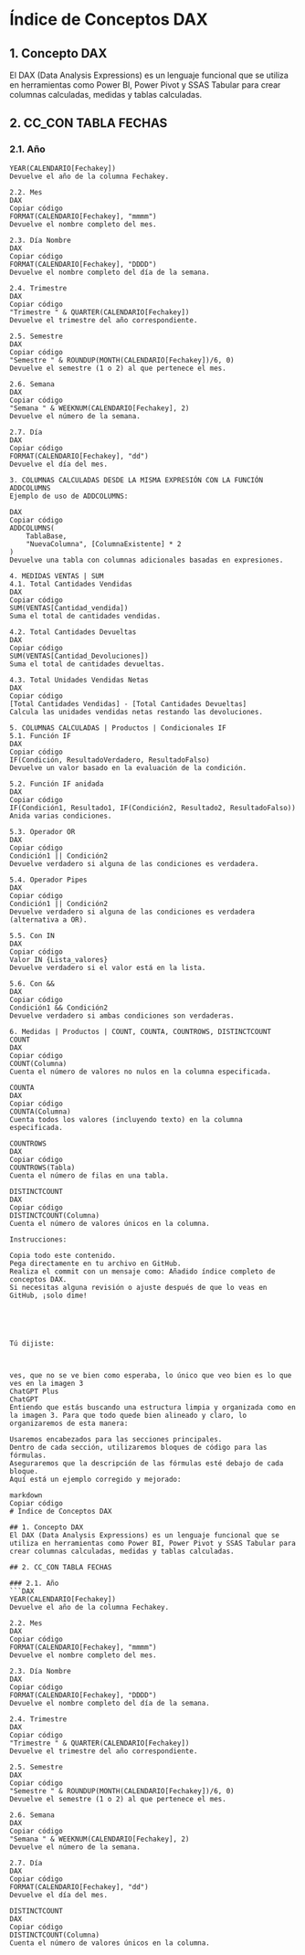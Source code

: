 # Índice de Conceptos DAX

## 1. Concepto DAX

El DAX (Data Analysis Expressions) es un lenguaje funcional que se utiliza en herramientas como Power BI, Power Pivot y SSAS Tabular para crear columnas calculadas, medidas y tablas calculadas.

## 2. CC_CON TABLA FECHAS

### 2.1. Año
```DAX
YEAR(CALENDARIO[Fechakey])
Devuelve el año de la columna Fechakey.

2.2. Mes
DAX
Copiar código
FORMAT(CALENDARIO[Fechakey], "mmmm")
Devuelve el nombre completo del mes.

2.3. Día Nombre
DAX
Copiar código
FORMAT(CALENDARIO[Fechakey], "DDDD")
Devuelve el nombre completo del día de la semana.

2.4. Trimestre
DAX
Copiar código
"Trimestre " & QUARTER(CALENDARIO[Fechakey])
Devuelve el trimestre del año correspondiente.

2.5. Semestre
DAX
Copiar código
"Semestre " & ROUNDUP(MONTH(CALENDARIO[Fechakey])/6, 0)
Devuelve el semestre (1 o 2) al que pertenece el mes.

2.6. Semana
DAX
Copiar código
"Semana " & WEEKNUM(CALENDARIO[Fechakey], 2)
Devuelve el número de la semana.

2.7. Día
DAX
Copiar código
FORMAT(CALENDARIO[Fechakey], "dd")
Devuelve el día del mes.

3. COLUMNAS CALCULADAS DESDE LA MISMA EXPRESIÓN CON LA FUNCIÓN ADDCOLUMNS
Ejemplo de uso de ADDCOLUMNS:

DAX
Copiar código
ADDCOLUMNS(
    TablaBase,
    "NuevaColumna", [ColumnaExistente] * 2
)
Devuelve una tabla con columnas adicionales basadas en expresiones.

4. MEDIDAS VENTAS | SUM
4.1. Total Cantidades Vendidas
DAX
Copiar código
SUM(VENTAS[Cantidad_vendida])
Suma el total de cantidades vendidas.

4.2. Total Cantidades Devueltas
DAX
Copiar código
SUM(VENTAS[Cantidad_Devoluciones])
Suma el total de cantidades devueltas.

4.3. Total Unidades Vendidas Netas
DAX
Copiar código
[Total Cantidades Vendidas] - [Total Cantidades Devueltas]
Calcula las unidades vendidas netas restando las devoluciones.

5. COLUMNAS CALCULADAS | Productos | Condicionales IF
5.1. Función IF
DAX
Copiar código
IF(Condición, ResultadoVerdadero, ResultadoFalso)
Devuelve un valor basado en la evaluación de la condición.

5.2. Función IF anidada
DAX
Copiar código
IF(Condición1, Resultado1, IF(Condición2, Resultado2, ResultadoFalso))
Anida varias condiciones.

5.3. Operador OR
DAX
Copiar código
Condición1 || Condición2
Devuelve verdadero si alguna de las condiciones es verdadera.

5.4. Operador Pipes
DAX
Copiar código
Condición1 || Condición2
Devuelve verdadero si alguna de las condiciones es verdadera (alternativa a OR).

5.5. Con IN
DAX
Copiar código
Valor IN {Lista_valores}
Devuelve verdadero si el valor está en la lista.

5.6. Con &&
DAX
Copiar código
Condición1 && Condición2
Devuelve verdadero si ambas condiciones son verdaderas.

6. Medidas | Productos | COUNT, COUNTA, COUNTROWS, DISTINCTCOUNT
COUNT
DAX
Copiar código
COUNT(Columna)
Cuenta el número de valores no nulos en la columna especificada.

COUNTA
DAX
Copiar código
COUNTA(Columna)
Cuenta todos los valores (incluyendo texto) en la columna especificada.

COUNTROWS
DAX
Copiar código
COUNTROWS(Tabla)
Cuenta el número de filas en una tabla.

DISTINCTCOUNT
DAX
Copiar código
DISTINCTCOUNT(Columna)
Cuenta el número de valores únicos en la columna.

Instrucciones:

Copia todo este contenido.
Pega directamente en tu archivo en GitHub.
Realiza el commit con un mensaje como: Añadido índice completo de conceptos DAX.
Si necesitas alguna revisión o ajuste después de que lo veas en GitHub, ¡solo dime!





Tú dijiste:



ves, que no se ve bien como esperaba, lo único que veo bien es lo que ves en la imagen 3
ChatGPT Plus
ChatGPT
Entiendo que estás buscando una estructura limpia y organizada como en la imagen 3. Para que todo quede bien alineado y claro, lo organizaremos de esta manera:

Usaremos encabezados para las secciones principales.
Dentro de cada sección, utilizaremos bloques de código para las fórmulas.
Aseguraremos que la descripción de las fórmulas esté debajo de cada bloque.
Aquí está un ejemplo corregido y mejorado:

markdown
Copiar código
# Índice de Conceptos DAX

## 1. Concepto DAX
El DAX (Data Analysis Expressions) es un lenguaje funcional que se utiliza en herramientas como Power BI, Power Pivot y SSAS Tabular para crear columnas calculadas, medidas y tablas calculadas.

## 2. CC_CON TABLA FECHAS

### 2.1. Año
```DAX
YEAR(CALENDARIO[Fechakey])
Devuelve el año de la columna Fechakey.

2.2. Mes
DAX
Copiar código
FORMAT(CALENDARIO[Fechakey], "mmmm")
Devuelve el nombre completo del mes.

2.3. Día Nombre
DAX
Copiar código
FORMAT(CALENDARIO[Fechakey], "DDDD")
Devuelve el nombre completo del día de la semana.

2.4. Trimestre
DAX
Copiar código
"Trimestre " & QUARTER(CALENDARIO[Fechakey])
Devuelve el trimestre del año correspondiente.

2.5. Semestre
DAX
Copiar código
"Semestre " & ROUNDUP(MONTH(CALENDARIO[Fechakey])/6, 0)
Devuelve el semestre (1 o 2) al que pertenece el mes.

2.6. Semana
DAX
Copiar código
"Semana " & WEEKNUM(CALENDARIO[Fechakey], 2)
Devuelve el número de la semana.

2.7. Día
DAX
Copiar código
FORMAT(CALENDARIO[Fechakey], "dd")
Devuelve el día del mes.

DISTINCTCOUNT
DAX
Copiar código
DISTINCTCOUNT(Columna)
Cuenta el número de valores únicos en la columna.
